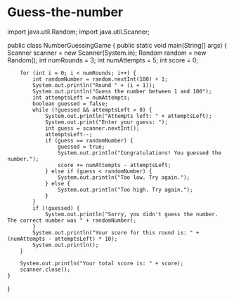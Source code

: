 # Guess-the-number
import java.util.Random;
import java.util.Scanner;

public class NumberGuessingGame {
    public static void main(String[] args) {
        Scanner scanner = new Scanner(System.in);
        Random random = new Random();
        int numRounds = 3;
        int numAttempts = 5;
        int score = 0;

        for (int i = 0; i < numRounds; i++) {
            int randomNumber = random.nextInt(100) + 1;
            System.out.println("Round " + (i + 1));
            System.out.println("Guess the number between 1 and 100");
            int attemptsLeft = numAttempts;
            boolean guessed = false;
            while (!guessed && attemptsLeft > 0) {
                System.out.println("Attempts left: " + attemptsLeft);
                System.out.print("Enter your guess: ");
                int guess = scanner.nextInt();
                attemptsLeft--;
                if (guess == randomNumber) {
                    guessed = true;
                    System.out.println("Congratulations! You guessed the number.");
                    score += numAttempts - attemptsLeft;
                } else if (guess < randomNumber) {
                    System.out.println("Too low. Try again.");
                } else {
                    System.out.println("Too high. Try again.");
                }
            }
            if (!guessed) {
                System.out.println("Sorry, you didn't guess the number. The correct number was " + randomNumber);
            }
            System.out.println("Your score for this round is: " + (numAttempts - attemptsLeft) * 10);
            System.out.println();
        }

        System.out.println("Your total score is: " + score);
        scanner.close();
    }
}
